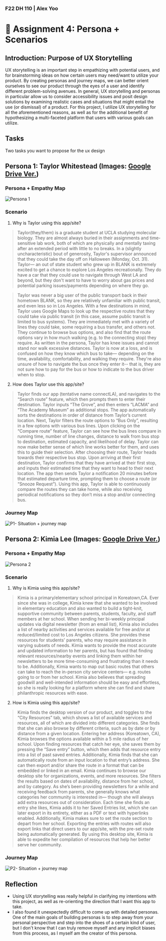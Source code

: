 ### F22 DH 110 | Alex Yoo
# :busts_in_silhouette: Assignment 4: Persona + Scenarios

## Introduction: Purpose of UX Storytelling
UX storytelling is an important step in empathizing with potential users, and for brainstorming ideas on how certain users may need/want to utilize your product. By creating personas and journey maps, we can better orient ourselves to see our product through the eyes of a user and identify different problem-solving avenues. In general, UX storytelling and personas in particular allow us to consider accessibility issues and posit design solutions by examining realistic cases and situations that might entail the use (or dismissal) of a product. For this project, I utilize UX storytelling for all the aforementioned reasons, as well as for the additional benefit of hypothesizing a multi-faceted platform that users with various goals can utilize.

## Tasks 
Two tasks you want to propose for the ux design

## Persona 1: Taylor Whitestead (Images: [Google Drive Ver.](https://drive.google.com/drive/folders/1SAU-YB3vyxjTszdIJb_A6HcP_nkYHt7f?usp=sharing))

### Persona + Empathy Map

![Persona 1](https://user-images.githubusercontent.com/101301281/197952730-7600188b-e826-4be5-8cea-25bbd9aabeda.png)

### Scenario

1. Why is Taylor using this app/site?
> Taylor(they/them) is a graduate student at UCLA studying molecular biology. They are almost always buried in their assignments and time-sensitive lab work, both of which are physically and mentally taxing after an extended period with little to no breaks. In a (slightly uncharacteristic) bout of generosity, Taylor's supervisor announced that they could take the day off on Halloween (Monday, Oct. 31). Taylor— an out of state student who grew up in BLANK is extremely excited to get a chance to explore Los Angeles recreationally. They do have a car that they could use to navigate through West LA and beyond, but they don't want to have to worry about gas prices and potential parking issues/payments depending on where they go. 

> Taylor was never a big user of the public transport back in their hometown BLANK, so they are relatiively unfamiliar with public transit, and even less so in Los Angeles. With a few destinations in mind, Taylor uses Google Maps to look up the respective routes that they could take via public transit (in this case, assume public transit is limited to bus systems). They are immediately met with a variety of lines they could take, some requiring a bus transfer, and others not. They continue to browse bus options, and also find that the route options vary in how much walking (e.g. to the connecting stop) they require. As written in the persona, Taylor has knee issues and cannot stand nor walk excessive distances. Taylor is now at a loss, and is confused on how they know which bus to take— depending on the time, availability, comfortability, and walking they require. They're also unsure of how to navigate the bus once they enter it-- that is, they are not sure how to pay for the bus or how to indicate to the bus driver when to stop.

2. How does Taylor use this app/site? 
> Taylor finds our app (tentative name connectLA), and navigates to the “Search route” feature, which then prompts them to enter their destination. Taylor inputs “The Grove”, and then enters “LACMA” and “The Academy Museum” as additional stops. The app automatically sorts the destinations in order of distance from Taylor’s current location. Next, Taylor filters the route options to “Bus Only”, resulting in a few options with various bus lines. Upon clicking on the “Compare route” feature, Taylor can see how the bus lines compare in running time, number of line changes, distance to walk from bus stop to destination, estimated capacity, and likelihood of delay. Taylor can now make better sense of which line works better for them, and uses this to guide their selection. 
> After choosing their route, Taylor heads towards their respective bus stop. Upon arriving at their first destination, Taylor confirms that they have arrived at their first stop, and inputs their estimated time that they want to head to their next location. The app then sends Taylor a notification 20 minutes before that estimated departure time, prompting them to choose a route (or “Snooze Request”). Using this app, Taylor is able to continuously compare the routes they can take home, while also receiving periodical notifications so they don’t miss a stop and/or connecting bus.

### Journey Map

![P1- Situation + journey map](https://user-images.githubusercontent.com/101301281/197952783-30f8514f-6159-4a53-a6fd-4e2477860bc2.png)

## Persona 2: Kimia Lee (Images: [Google Drive Ver.](https://drive.google.com/drive/folders/1SAU-YB3vyxjTszdIJb_A6HcP_nkYHt7f?usp=sharing))

### Persona + Empathy Map
![Persona 2](https://user-images.githubusercontent.com/101301281/197952825-96e02d20-d945-4c08-9ba6-ee9e15168255.png)

### Scenario

1. Why is Kimia using this app/site? 
> Kimia is a primary/elementary school principal in Koreatown,CA. Ever since she was in college, Kimia knew that she wanted to be involved in elementary education and also wanted to build a tight-knit, supportive community between parents, students, faculty, and staff members at her school. When sending her bi-weekly principal updates via digital newsletter (from an email list), Kimia also includes a list of nearby activities and services available for free and/or at reduced/limited cost to Los Angeles citizens. She provides these resources for students' parents, who may require assistance in varying subsets of needs. Kimia wants to provide the most accurate and updated information to her parents, but has found that finding relevant resources/nearby events and linking them within her newsletters to be more time-consuming and frustrating than it needs to be. Additionally, Kimia wants to map out basic routes that others can take to reach the in-person city service centers— e.g. routes going to or from her school. Kimia also believes that spreading goodwill and well-intended information should be easy and effortless, so she is really looking for a platform where she can find and share philanthropic resources with ease.

2. How is Kimia using this app/site?
> Kimia finds the desktop version of our product, and toggles to the “City Resources” tab, which shows a list of available services and resources, all of which are divided into different categories. She finds that she can also browse by different criteria, such as by date or by distance from a given location. Entering her address (Koreatown, CA), Kimia browses the options available within a 5 mile radius of her school. Upon finding resources that catch her eye, she saves them by pressing the “Save entry” button, which then adds that resource entry into a list of past saved entries. Additionally, Kimia finds that she can automatically route from an input location to that entry’s address. She can then export and/or share the route in a format that can be embedded or linked in an email. 
> Kimia continues to browse our desktop site for organizations, events, and more resources. She filters the results based on dates of availability, distance from her school, and by category. As she’s been providing newsletters for a while and receiving feedback from parents, she generally knows what categories her community is interested in— though she will always add extra resources out of consideration. Each time she finds an entry she likes, Kimia adds it to her Saved Entries list, which she can later export in its entirety, either as a PDF or text with hyperlinks enabled. Additionally, Kimia makes sure to set the route section to depart from her school. Exporting the entries with routes will also export links that direct users to our app/site, with the pre-set route being automatically generated. By using this desktop site, Kimia is able to expedite her compilation of resources that help her better serve her community.

### Journey Map
![P2- Situation + journey map](https://user-images.githubusercontent.com/101301281/197952892-4cd54a3d-f443-4b87-8875-1b7e53f0a2f8.png)

## Reflection
- Using UX storytelling was really helpful in clarifying my intentions with this project, as well as re-orienting the direction that I want this app to take. 
- I also found it unexpectedly difficult to come up with detailed personas. One of the main goals of building personas is to step away from your personal perspective and step into the shoes of a certain kind of user, but I don't know that I can truly remove myself and any implicit biases from this process, as I myself am the creator of this persona. 
